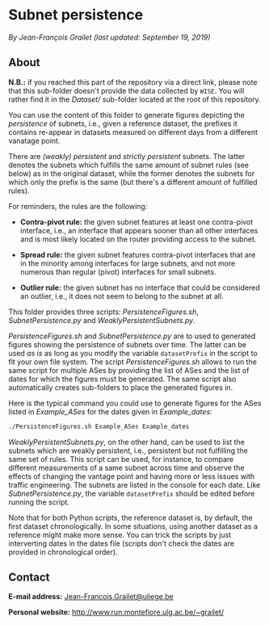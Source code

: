 # Subnet persistence

*By Jean-François Grailet (last updated: September 19, 2019)*

## About

**N.B.:** if you reached this part of the repository via a direct link, please note that this 
sub-folder doesn't provide the data collected by `WISE`. You will rather find it in the 
*Dataset/* sub-folder located at the root of this repository.

You can use the content of this folder to generate figures depicting the _persistence_ of subnets, 
i.e., given a reference dataset, the prefixes it contains re-appear in datasets measured on 
different days from a different vanatage point.

There are _(weakly) persistent_ and _strictly persistent_ subnets. The latter denotes the subnets 
which fulfills the same amount of subnet rules (see below) as in the original dataset, while the 
former denotes the subnets for which only the prefix is the same (but there's a different amount 
of fulfilled rules).

For reminders, the rules are the following:

* **Contra-pivot rule:** the given subnet features at least one contra-pivot interface, i.e., an 
  interface that appears sooner than all other interfaces and is most likely located on the router 
  providing access to the subnet.

* **Spread rule:** the given subnet features contra-pivot interfaces that are in the minority 
  among interfaces for large subnets, and not more numerous than regular (pivot) interfaces for 
  small subnets.

* **Outlier rule:** the given subnet has no interface that could be considered an outlier, i.e., 
  it does not seem to belong to the subnet at all.

This folder provides three scripts: *PersistenceFigures.sh*, *SubnetPersistence.py* and 
*WeaklyPersistentSubnets.py*.

*PersistenceFigures.sh* and *SubnetPersistence.py* are to used to generated figures showing the 
persistence of subnets over time. The latter can be used _as is_ as long as you modify the 
variable `datasetPrefix` in the script to fit your own file system. The script 
*PersistenceFigures.sh* allows to run the same script for multiple ASes by providing the list of 
ASes and the list of dates for which the figures must be generated. The same script also 
automatically creates sub-folders to place the generated figures in.

Here is the typical command you could use to generate figures for the ASes listed in 
_Example\_ASes_ for the dates given in _Example\_dates_:

```sh
./PersistenceFigures.sh Example_ASes Example_dates
```

*WeaklyPersistentSubnets.py*, on the other hand, can be used to list the subnets which are weakly 
persistent, i.e., persistent but not fulfilling the same set of rules. This script can be used, 
for instance, to compare different measurements of a same subnet across time and observe the 
effects of changing the vantage point and having more or less issues with traffic engineering. The 
subnets are listed in the console for each date. Like *SubnetPersistence.py*, the variable 
`datasetPrefix` should be edited before running the script.

Note that for both Python scripts, the reference dataset is, by default, the first dataset 
chronologically. In some situations, using another dataset as a reference might make more sense. 
You can trick the scripts by just interverting dates in the dates file (scripts don't check the 
dates are provided in chronological order).

## Contact

**E-mail address:** Jean-Francois.Grailet@uliege.be

**Personal website:** http://www.run.montefiore.ulg.ac.be/~grailet/
